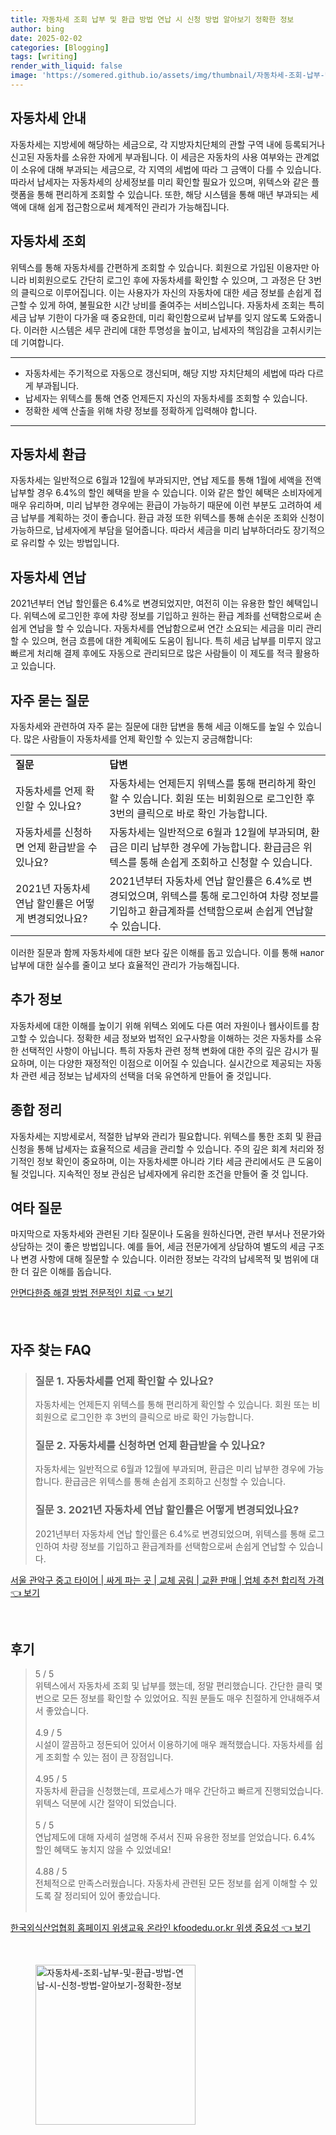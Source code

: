 ```yaml
---
title: 자동차세 조회 납부 및 환급 방법 연납 시 신청 방법 알아보기 정확한 정보
author: bing
date: 2025-02-02
categories: [Blogging]
tags: [writing]
render_with_liquid: false
image: 'https://somered.github.io/assets/img/thumbnail/자동차세-조회-납부-및-환급-방법-연납-시-신청-방법-알아보기-정확한-정보.webp'
---
```



<h2 id='자동차세_안내'>자동차세 안내</h2>

<p>자동차세는 지방세에 해당하는 세금으로, 각 지방자치단체의 관할 구역 내에 등록되거나 신고된 자동차를 소유한 자에게 부과됩니다. 이 세금은 자동차의 사용 여부와는 관계없이 소유에 대해 부과되는 세금으로, 각 지역의 세법에 따라 그 금액이 다를 수 있습니다. 따라서 납세자는 자동차세의 상세정보를 미리 확인할 필요가 있으며, 위텍스와 같은 플랫폼을 통해 편리하게 조회할 수 있습니다. 또한, 해당 시스템을 통해 매년 부과되는 세액에 대해 쉽게 접근함으로써 체계적인 관리가 가능해집니다.</p>

<h2 id='자동차세_조회'>자동차세 조회</h2>

<p>위텍스를 통해 자동차세를 간편하게 조회할 수 있습니다. 회원으로 가입된 이용자만 아니라 비회원으로도 간단히 로그인 후에 자동차세를 확인할 수 있으며, 그 과정은 단 3번의 클릭으로 이루어집니다. 이는 사용자가 자신의 자동차에 대한 세금 정보를 손쉽게 접근할 수 있게 하여, 불필요한 시간 낭비를 줄여주는 서비스입니다. 자동차세 조회는 특히 세금 납부 기한이 다가올 때 중요한데, 미리 확인함으로써 납부를 잊지 않도록 도와줍니다. 이러한 시스템은 세무 관리에 대한 투명성을 높이고, 납세자의 책임감을 고취시키는 데 기여합니다.</p>

<hr />

<ul>
    <li>자동차세는 주기적으로 자동으로 갱신되며, 해당 지방 자치단체의 세법에 따라 다르게 부과됩니다.</li>
    <li>납세자는 위텍스를 통해 연중 언제든지 자신의 자동차세를 조회할 수 있습니다.</li>
    <li>정확한 세액 산출을 위해 차량 정보를 정확하게 입력해야 합니다.</li>
</ul>

<hr />

<h2 id='자동차세_환급'>자동차세 환급</h2>

<p>자동차세는 일반적으로 6월과 12월에 부과되지만, 연납 제도를 통해 1월에 세액을 전액 납부할 경우 6.4%의 할인 혜택을 받을 수 있습니다. 이와 같은 할인 혜택은 소비자에게 매우 유리하며, 미리 납부한 경우에는 환급이 가능하기 때문에 이런 부분도 고려하여 세금 납부를 계획하는 것이 좋습니다. 환급 과정 또한 위텍스를 통해 손쉬운 조회와 신청이 가능하므로, 납세자에게 부담을 덜어줍니다. 따라서 세금을 미리 납부하더라도 장기적으로 유리할 수 있는 방법입니다.</p>

<h2 id='자동차세_연납'>자동차세 연납</h2>

<p>2021년부터 연납 할인률은 6.4%로 변경되었지만, 여전히 이는 유용한 할인 혜택입니다. 위텍스에 로그인한 후에 차량 정보를 기입하고 원하는 환급 계좌를 선택함으로써 손쉽게 연납을 할 수 있습니다. 자동차세를 연납함으로써 연간 소요되는 세금을 미리 관리할 수 있으며, 현금 흐름에 대한 계획에도 도움이 됩니다. 특히 세금 납부를 미루지 않고 빠르게 처리해 결제 후에도 자동으로 관리되므로 많은 사람들이 이 제도를 적극 활용하고 있습니다.</p>

<h2 id='자주_묻는_질문'>자주 묻는 질문</h2>

<p>자동차세와 관련하여 자주 묻는 질문에 대한 답변을 통해 세금 이해도를 높일 수 있습니다. 많은 사람들이 자동차세를 언제 확인할 수 있는지 궁금해합니다:</p>

<table>
    <tr>
        <td><b>질문</b></td>
        <td><b>답변</b></td>
    </tr>
    <tr>
        <td>자동차세를 언제 확인할 수 있나요?</td>
        <td>자동차세는 언제든지 위텍스를 통해 편리하게 확인할 수 있습니다. 회원 또는 비회원으로 로그인한 후 3번의 클릭으로 바로 확인 가능합니다.</td>
    </tr>
    <tr>
        <td>자동차세를 신청하면 언제 환급받을 수 있나요?</td>
        <td>자동차세는 일반적으로 6월과 12월에 부과되며, 환급은 미리 납부한 경우에 가능합니다. 환급금은 위텍스를 통해 손쉽게 조회하고 신청할 수 있습니다.</td>
    </tr>
    <tr>
        <td>2021년 자동차세 연납 할인률은 어떻게 변경되었나요?</td>
        <td>2021년부터 자동차세 연납 할인률은 6.4%로 변경되었으며, 위텍스를 통해 로그인하여 차량 정보를 기입하고 환급계좌를 선택함으로써 손쉽게 연납할 수 있습니다.</td>
    </tr>
</table>

<p>이러한 질문과 함께 자동차세에 대한 보다 깊은 이해를 돕고 있습니다. 이를 통해 налог 납부에 대한 실수를 줄이고 보다 효율적인 관리가 가능해집니다.</p>

<h2 id='추가_정보'>추가 정보</h2>

<p>자동차세에 대한 이해를 높이기 위해 위텍스 외에도 다른 여러 자원이나 웹사이트를 참고할 수 있습니다. 정확한 세금 정보와 법적인 요구사항을 이해하는 것은 자동차를 소유한 선택적인 사항이 아닙니다. 특히 자동차 관련 정책 변화에 대한 주의 깊은 감시가 필요하며, 이는 다양한 재정적인 이점으로 이어질 수 있습니다. 실시간으로 제공되는 자동차 관련 세금 정보는 납세자의 선택을 더욱 유연하게 만들어 줄 것입니다.</p>

<h2 id='종합_정리'>종합 정리</h2>

<p>자동차세는 지방세로서, 적절한 납부와 관리가 필요합니다. 위텍스를 통한 조회 및 환급 신청을 통해 납세자는 효율적으로 세금을 관리할 수 있습니다. 주의 깊은 회계 처리와 정기적인 정보 확인이 중요하며, 이는 자동차세뿐 아니라 기타 세금 관리에서도 큰 도움이 될 것입니다. 지속적인 정보 관심은 납세자에게 유리한 조건을 만들어 줄 것 입니다.</p>

<h2 id='여타_질문'>여타 질문</h2>

<p>마지막으로 자동차세와 관련된 기타 질문이나 도움을 원하신다면, 관련 부서나 전문가와 상담하는 것이 좋은 방법입니다. 예를 들어, 세금 전문가에게 상담하여 별도의 세금 구조나 변경 사항에 대해 질문할 수 있습니다. 이러한 정보는 각각의 납세목적 및 범위에 대한 더 깊은 이해를 돕습니다.</p>


<p><a class="click-button" title="안면다한증 해결 방법 전문적인 치료" href="https://somered.github.io/posts/%EC%95%88%EB%A9%B4%EB%8B%A4%ED%95%9C%EC%A6%9D-%ED%95%B4%EA%B2%B0-%EB%B0%A9%EB%B2%95-%EC%A0%84%EB%AC%B8%EC%A0%81%EC%9D%B8-%EC%B9%98%EB%A3%8C/" rel="dofollow">안면다한증 해결 방법 전문적인 치료 👈 보기</a></p><br>
<h2 id='자주_찾는_FAQ'>자주 찾는 FAQ</h2>
<div itemscope="" itemtype="https://schema.org/FAQPage"> 
<blockquote> 
<div itemscope="" itemprop="mainEntity" itemtype="https://schema.org/Question"> 
<h3 itemprop="name">질문 1. 자동차세를 언제 확인할 수 있나요?</h3> 
<div itemscope="" itemprop="acceptedAnswer" itemtype="https://schema.org/Answer"> 
<span itemprop="text"> 
<p>자동차세는 언제든지 위텍스를 통해 편리하게 확인할 수 있습니다. 회원 또는 비회원으로 로그인한 후 3번의 클릭으로 바로 확인 가능합니다.</p> 
</span> 
</div> 
</div> 
<div itemscope="" itemprop="mainEntity" itemtype="https://schema.org/Question"> 
<h3 itemprop="name">질문 2. 자동차세를 신청하면 언제 환급받을 수 있나요?</h3> 
<div itemscope="" itemprop="acceptedAnswer" itemtype="https://schema.org/Answer"> 
<span itemprop="text"> 
<p>자동차세는 일반적으로 6월과 12월에 부과되며, 환급은 미리 납부한 경우에 가능합니다. 환급금은 위텍스를 통해 손쉽게 조회하고 신청할 수 있습니다.</p> 
</span> 
</div> 
</div> 
<div itemscope="" itemprop="mainEntity" itemtype="https://schema.org/Question"> 
<h3 itemprop="name">질문 3. 2021년 자동차세 연납 할인률은 어떻게 변경되었나요?</h3> 
<div itemscope="" itemprop="acceptedAnswer" itemtype="https://schema.org/Answer"> 
<span itemprop="text"> 
<p>2021년부터 자동차세 연납 할인률은 6.4%로 변경되었으며, 위텍스를 통해 로그인하여 차량 정보를 기입하고 환급계좌를 선택함으로써 손쉽게 연납할 수 있습니다.</p> 
</span> 
</div> 
</div> 
</blockquote> 
</div>
<p><a class="click-button" title="서울 관악구 중고 타이어 | 싸게 파는 곳 | 교체 공림 | 교환 판매 | 업체 추천 합리적 가격" href="https://somered.github.io/posts/%EC%84%9C%EC%9A%B8-%EA%B4%80%EC%95%85%EA%B5%AC-%EC%A4%91%EA%B3%A0-%ED%83%80%EC%9D%B4%EC%96%B4-%EC%8B%B8%EA%B2%8C-%ED%8C%8C%EB%8A%94-%EA%B3%B3-%EA%B5%90%EC%B2%B4-%EA%B3%B5%EB%A6%BC-%EA%B5%90%ED%99%98-%ED%8C%90%EB%A7%A4-%EC%97%85%EC%B2%B4-%EC%B6%94%EC%B2%9C-%ED%95%A9%EB%A6%AC%EC%A0%81-%EA%B0%80%EA%B2%A9/" rel="dofollow">서울 관악구 중고 타이어 | 싸게 파는 곳 | 교체 공림 | 교환 판매 | 업체 추천 합리적 가격 👈 보기</a></p><br>
<h2 id='후기'>후기</h2>
<div itemscope itemtype="https://schema.org/Product">
  <blockquote>
  <div itemprop="review" itemscope itemtype="https://schema.org/Review">
      <div itemprop="reviewRating" itemscope itemtype="https://schema.org/Rating"> <span itemprop="ratingValue">5</span> / <span itemprop="bestRating">5</span> </div>
      <span itemprop="reviewBody">위텍스에서 자동차세 조회 및 납부를 했는데, 정말 편리했습니다. 간단한 클릭 몇 번으로 모든 정보를 확인할 수 있었어요. 직원 분들도 매우 친절하게 안내해주셔서 좋았습니다.</span>
  </div>
  <br>
  <div itemprop="review" itemscope itemtype="https://schema.org/Review">
      <div itemprop="reviewRating" itemscope itemtype="https://schema.org/Rating"> <span itemprop="ratingValue">4.9</span> / <span itemprop="bestRating">5</span> </div>
      <span itemprop="reviewBody">시설이 깔끔하고 정돈되어 있어서 이용하기에 매우 쾌적했습니다. 자동차세를 쉽게 조회할 수 있는 점이 큰 장점입니다.</span>
  </div>
  <br>
  <div itemprop="review" itemscope itemtype="https://schema.org/Review">
      <div itemprop="reviewRating" itemscope itemtype="https://schema.org/Rating"> <span itemprop="ratingValue">4.95</span> / <span itemprop="bestRating">5</span> </div>
      <span itemprop="reviewBody">자동차세 환급을 신청했는데, 프로세스가 매우 간단하고 빠르게 진행되었습니다. 위텍스 덕분에 시간 절약이 되었습니다.</span>
  </div>
  <br>
  <div itemprop="review" itemscope itemtype="https://schema.org/Review">
      <div itemprop="reviewRating" itemscope itemtype="https://schema.org/Rating"> <span itemprop="ratingValue">5</span> / <span itemprop="bestRating">5</span> </div>
      <span itemprop="reviewBody">연납제도에 대해 자세히 설명해 주셔서 진짜 유용한 정보를 얻었습니다. 6.4% 할인 혜택도 놓치지 않을 수 있었네요!</span>
  </div>
  <br>
  <div itemprop="review" itemscope itemtype="https://schema.org/Review">
      <div itemprop="reviewRating" itemscope itemtype="https://schema.org/Rating"> <span itemprop="ratingValue">4.88</span> / <span itemprop="bestRating">5</span> </div>
      <span itemprop="reviewBody">전체적으로 만족스러웠습니다. 자동차세 관련된 모든 정보를 쉽게 이해할 수 있도록 잘 정리되어 있어 좋았습니다.</span>
  </div>
  <br>
  </blockquote>
</div>
<p><a class="click-button" title="한국외식산업협회 홈페이지 위생교육 온라인 kfoodedu.or.kr 위생 중요성" href="https://somered.github.io/posts/%ED%95%9C%EA%B5%AD%EC%99%B8%EC%8B%9D%EC%82%B0%EC%97%85%ED%98%91%ED%9A%8C-%ED%99%88%ED%8E%98%EC%9D%B4%EC%A7%80-%EC%9C%84%EC%83%9D%EA%B5%90%EC%9C%A1-%EC%98%A8%EB%9D%BC%EC%9D%B8-kfoodedu.or.kr-%EC%9C%84%EC%83%9D-%EC%A4%91%EC%9A%94%EC%84%B1/" rel="dofollow">한국외식산업협회 홈페이지 위생교육 온라인 kfoodedu.or.kr 위생 중요성 👈 보기</a></p><br>
<figure class="image"><img src="https://somered.github.io/assets/img/thumbnail/자동차세-조회-납부-및-환급-방법-연납-시-신청-방법-알아보기-정확한-정보.webp" alt="자동차세-조회-납부-및-환급-방법-연납-시-신청-방법-알아보기-정확한-정보" width="256" height="256"></figure>